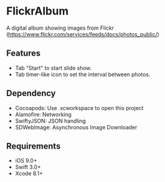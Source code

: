 # FlickrAlbum
A digital album showing images from Flickr
(https://www.flickr.com/services/feeds/docs/photos_public/)

## Features
- Tab "Start" to start slide show.
- Tab timer-like icon to set the interval between photos.

## Dependency
- Cocoapods: Use .xcworkspace to open this project
- Alamofire: Networking
- SwiftyJSON: JSON handling
- SDWebImage: Asynchronous Image Downloader

## Requirements
- iOS 9.0+
- Swift 3.0+
- Xcode 8.1+ 